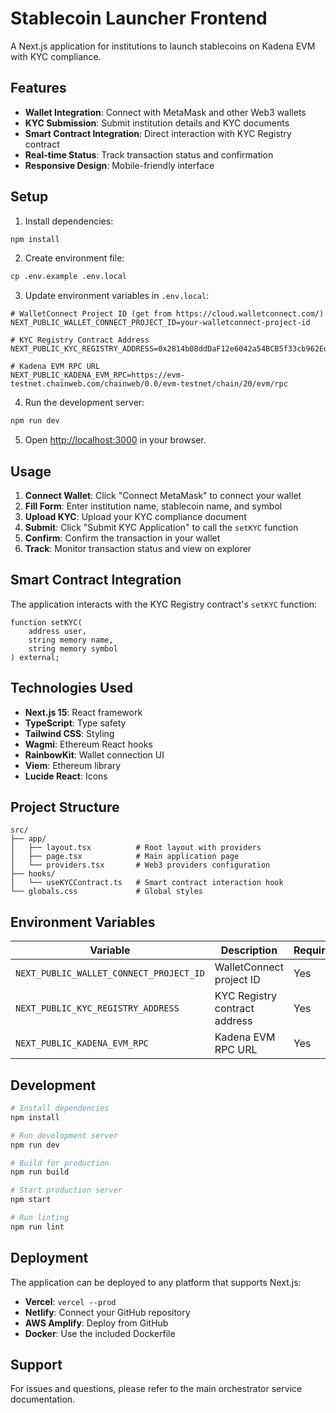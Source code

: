 # Stablecoin Launcher Frontend

A Next.js application for institutions to launch stablecoins on Kadena EVM with KYC compliance.

## Features

- **Wallet Integration**: Connect with MetaMask and other Web3 wallets
- **KYC Submission**: Submit institution details and KYC documents
- **Smart Contract Integration**: Direct interaction with KYC Registry contract
- **Real-time Status**: Track transaction status and confirmation
- **Responsive Design**: Mobile-friendly interface

## Setup

1. Install dependencies:
```bash
npm install
```

2. Create environment file:
```bash
cp .env.example .env.local
```

3. Update environment variables in `.env.local`:
```env
# WalletConnect Project ID (get from https://cloud.walletconnect.com/)
NEXT_PUBLIC_WALLET_CONNECT_PROJECT_ID=your-walletconnect-project-id

# KYC Registry Contract Address
NEXT_PUBLIC_KYC_REGISTRY_ADDRESS=0x2814b08ddDaF12e6042a54BCB5f33cb962EdE28F

# Kadena EVM RPC URL
NEXT_PUBLIC_KADENA_EVM_RPC=https://evm-testnet.chainweb.com/chainweb/0.0/evm-testnet/chain/20/evm/rpc
```

4. Run the development server:
```bash
npm run dev
```

5. Open [http://localhost:3000](http://localhost:3000) in your browser.

## Usage

1. **Connect Wallet**: Click "Connect MetaMask" to connect your wallet
2. **Fill Form**: Enter institution name, stablecoin name, and symbol
3. **Upload KYC**: Upload your KYC compliance document
4. **Submit**: Click "Submit KYC Application" to call the `setKYC` function
5. **Confirm**: Confirm the transaction in your wallet
6. **Track**: Monitor transaction status and view on explorer

## Smart Contract Integration

The application interacts with the KYC Registry contract's `setKYC` function:

```solidity
function setKYC(
    address user,
    string memory name,
    string memory symbol
) external;
```

## Technologies Used

- **Next.js 15**: React framework
- **TypeScript**: Type safety
- **Tailwind CSS**: Styling
- **Wagmi**: Ethereum React hooks
- **RainbowKit**: Wallet connection UI
- **Viem**: Ethereum library
- **Lucide React**: Icons

## Project Structure

```
src/
├── app/
│   ├── layout.tsx          # Root layout with providers
│   ├── page.tsx            # Main application page
│   └── providers.tsx       # Web3 providers configuration
├── hooks/
│   └── useKYCContract.ts   # Smart contract interaction hook
└── globals.css             # Global styles
```

## Environment Variables

| Variable | Description | Required |
|----------|-------------|----------|
| `NEXT_PUBLIC_WALLET_CONNECT_PROJECT_ID` | WalletConnect project ID | Yes |
| `NEXT_PUBLIC_KYC_REGISTRY_ADDRESS` | KYC Registry contract address | Yes |
| `NEXT_PUBLIC_KADENA_EVM_RPC` | Kadena EVM RPC URL | Yes |

## Development

```bash
# Install dependencies
npm install

# Run development server
npm run dev

# Build for production
npm run build

# Start production server
npm start

# Run linting
npm run lint
```

## Deployment

The application can be deployed to any platform that supports Next.js:

- **Vercel**: `vercel --prod`
- **Netlify**: Connect your GitHub repository
- **AWS Amplify**: Deploy from GitHub
- **Docker**: Use the included Dockerfile

## Support

For issues and questions, please refer to the main orchestrator service documentation.